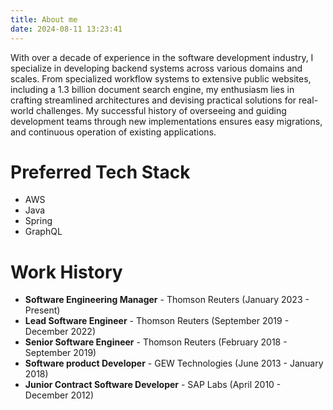 ```yaml
---
title: About me
date: 2024-08-11 13:23:41
---
```


With over a decade of experience in the software development industry, I specialize in developing backend systems across various domains and scales. From specialized workflow systems to extensive public websites, including a 1.3 billion document search engine, my enthusiasm lies in crafting streamlined architectures and devising practical solutions for real-world challenges. My successful history of overseeing and guiding development teams through new implementations ensures easy migrations, and continuous operation of existing applications. 

# Preferred Tech Stack

* AWS
* Java
* Spring 
* GraphQL

# Work History

* **Software Engineering Manager** - Thomson Reuters (January 2023 - Present)
* **Lead Software Engineer** - Thomson Reuters (September 2019 - December 2022)
* **Senior Software Engineer** - Thomson Reuters (February 2018 - September 2019)
* **Software product Developer** - GEW Technologies (June 2013 - January 2018)
* **Junior Contract Software Developer** - SAP Labs (April 2010 - December 2012)